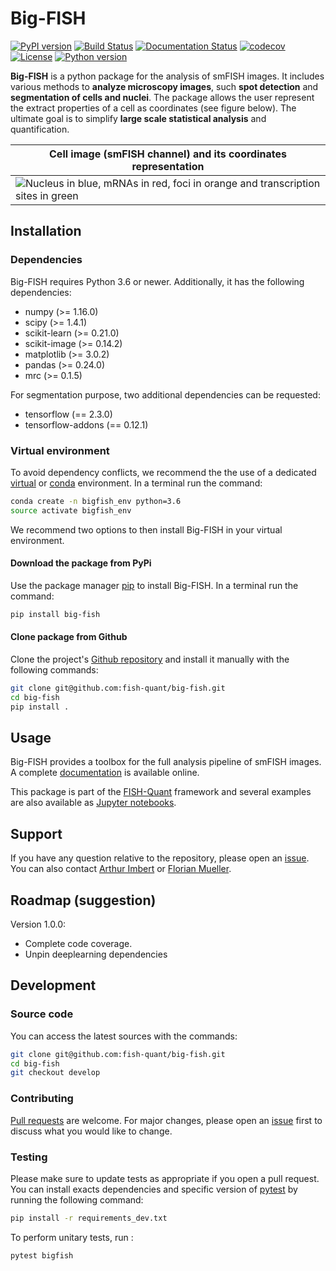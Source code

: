 # Big-FISH

[![PyPI version](https://badge.fury.io/py/big-fish.svg)](https://badge.fury.io/py/big-fish)
[![Build Status](https://travis-ci.com/fish-quant/big-fish.svg?branch=master)](https://travis-ci.com/fish-quant/big-fish)
[![Documentation Status](https://readthedocs.org/projects/big-fish/badge/?version=stable)](https://big-fish.readthedocs.io/en/latest/?badge=stable)
[![codecov](https://codecov.io/gh/fish-quant/big-fish/branch/master/graph/badge.svg)](https://codecov.io/gh/fish-quant/big-fish)
[![License](https://img.shields.io/badge/license-BSD%203--Clause-green)](https://github.com/fish-quant/big-fish/blob/master/LICENSE)
[![Python version](https://img.shields.io/pypi/pyversions/big-fish.svg)](https://pypi.python.org/pypi/big-fish/)

**Big-FISH** is a python package for the analysis of smFISH images. It includes various methods to **analyze microscopy images**, such **spot detection** and **segmentation of cells and nuclei**. The package allows the user represent the extract properties of a cell as coordinates (see figure below). The ultimate goal is to simplify **large scale statistical analysis** and quantification.

| Cell image (smFISH channel) and its coordinates representation |
| ------------- |
| ![](images/plot_cell.png "Nucleus in blue, mRNAs in red, foci in orange and transcription sites in green") |

## Installation

### Dependencies

Big-FISH requires Python 3.6 or newer. Additionally, it has the following dependencies:

- numpy (>= 1.16.0)
- scipy (>= 1.4.1)
- scikit-learn (>= 0.21.0)
- scikit-image (>= 0.14.2)
- matplotlib (>= 3.0.2)
- pandas (>= 0.24.0)
- mrc (>= 0.1.5)

For segmentation purpose, two additional dependencies can be requested:
- tensorflow (== 2.3.0)
- tensorflow-addons (== 0.12.1)

### Virtual environment

To avoid dependency conflicts, we recommend the the use of a dedicated [virtual](https://docs.python.org/3.6/library/venv.html) or [conda](https://docs.conda.io/projects/conda/en/latest/user-guide/tasks/manage-environments.html) environment.  In a terminal run the command:

```bash
conda create -n bigfish_env python=3.6
source activate bigfish_env
```

We recommend two options to then install Big-FISH in your virtual environment.

#### Download the package from PyPi

Use the package manager [pip](https://pip.pypa.io/en/stable/) to install Big-FISH. In a terminal run the command:

```bash
pip install big-fish
```

#### Clone package from Github

Clone the project's [Github repository](https://github.com/fish-quant/big-fish) and install it manually with the following commands:

```bash
git clone git@github.com:fish-quant/big-fish.git
cd big-fish
pip install .
```

## Usage

Big-FISH provides a toolbox for the full analysis pipeline of smFISH images. A complete [documentation](https://big-fish.readthedocs.io/en/stable/) is available online. 

This package is part of the [FISH-Quant](https://fish-quant.github.io/) framework and several examples are also available as [Jupyter notebooks](https://github.com/fish-quant/big-fish-examples/tree/master/notebooks).

## Support

If you have any question relative to the repository, please open an [issue](https://github.com/fish-quant/big-fish/issues). You can also contact [Arthur Imbert](mailto:arthur.imbert@mines-paristech.fr) or [Florian Mueller](mailto:muellerf.research@gmail.com).

## Roadmap (suggestion)

Version 1.0.0:
- Complete code coverage.
- Unpin deeplearning dependencies

## Development

### Source code

You can access the latest sources with the commands:

```bash
git clone git@github.com:fish-quant/big-fish.git
cd big-fish
git checkout develop
```

### Contributing

[Pull requests](https://github.com/fish-quant/big-fish/pulls) are welcome. For major changes, please open an [issue](https://github.com/fish-quant/big-fish/issues) first to discuss what you would like to change.

### Testing

Please make sure to update tests as appropriate if you open a pull request. You can install exacts dependencies and specific version of [pytest](https://docs.pytest.org/en/latest/) by running the following command:

```bash
pip install -r requirements_dev.txt
```

To perform unitary tests, run : 

```bash
pytest bigfish
```
